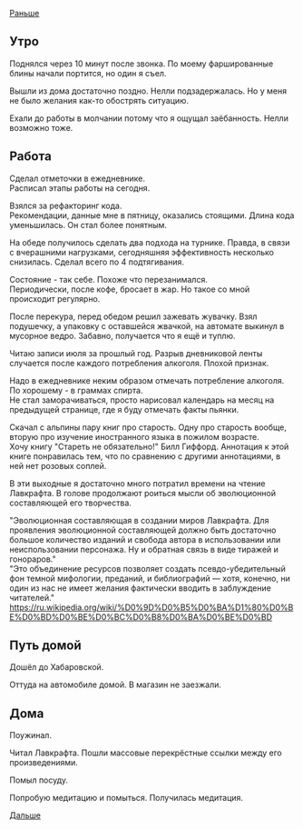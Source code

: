 [Раньше](2020.07.05.md)  
## Утро
Поднялся через 10 минут после звонка.
По моему фаршированные блины начали портится, но один я съел.

Вышли из дома достаточно поздно. Нелли подзадержалась. Но у меня не было желания как-то обострять ситуацию.

Ехали до работы в молчании потому что я ощущал заёбанность. Нелли возможно тоже.
## Работа
Сделал отметочки в ежедневнике.  
Расписал этапы работы на сегодня.

Взялся за рефакторинг кода.  
Рекомендации, данные мне в пятницу, оказались стоящими. Длина кода уменьшилась. Он стал более понятным.

На обеде получилось сделать два подхода на турнике. Правда, в связи с вчерашними нагрузками, сегодняшняя эффективность несколько снизилась. Сделал всего по 4 подтягивания.

Состояние - так себе. Похоже что перезанимался.  
Периодически, после кофе, бросает в жар. Но такое со мной происходит регулярно.

После перекура, перед обедом решил зажевать жувачку. Взял подушечку, а упаковку с оставшейся жвачкой, на автомате выкинул в мусорное ведро. Забавно, получается что я ещё и туплю.

Читаю записи июля за прошлый год. Разрыв дневниковой ленты случается после каждого потребления алкоголя. Плохой признак.

Надо в ежедневнике неким образом отмечать потребление алкоголя. По хорошему - в граммах спирта.  
Не стал заморачиваться, просто нарисовал календарь на месяц на предыдущей странице, где я буду отмечать факты пьянки.

Скачал с альпины пару книг про старость. Одну про старость вообще, вторую про изучение иностранного языка в пожилом возрасте.  
Хочу книгу "Стареть не обязательно!" Билл Гиффорд. Аннотация к этой книге понравилась тем, что по сравнению с другими аннотациями, в ней нет розовых соплей.

В эти выходные я достаточно много потратил времени на чтение Лавкрафта. В голове продолжают роиться мысли об эволюционной составляющей его творчества.

"Эволюционная составляющая в создании миров Лавкрафта.
Для проявления эволюционной составляющей должно быть достаточно большое количество изданий и свобода автора в использовании или неиспользовании персонажа. Ну и обратная связь в виде тиражей и гонораров."  
"Это объединение ресурсов позволяет создать псевдо-убедительный фон темной мифологии, преданий, и библиографий — хотя, конечно, ни один из нас не имеет желания фактически вводить в заблуждение читателей."  
https://ru.wikipedia.org/wiki/%D0%9D%D0%B5%D0%BA%D1%80%D0%BE%D0%BD%D0%BE%D0%BC%D0%B8%D0%BA%D0%BE%D0%BD
## Путь домой
Дошёл до Хабаровской.

Оттуда на автомобиле домой. В магазин не заезжали.
## Дома
Поужинал. 

Читал Лавкрафта. Пошли массовые перекрёстные ссылки между его произведениями.

Помыл посуду.

Попробую медитацию и помыться.
Получилась медитация.

[Дальше](2020.07.07.md)